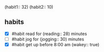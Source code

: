 
(habit1:: 32)
(habit2:: 10)

## habits

- [x] #habit read for (reading:: 28) minutes 
- [ ] #habit jog for (jogging:: 30) minutes
- [x] #habit get up before 8:00 am (wakey:: true) 